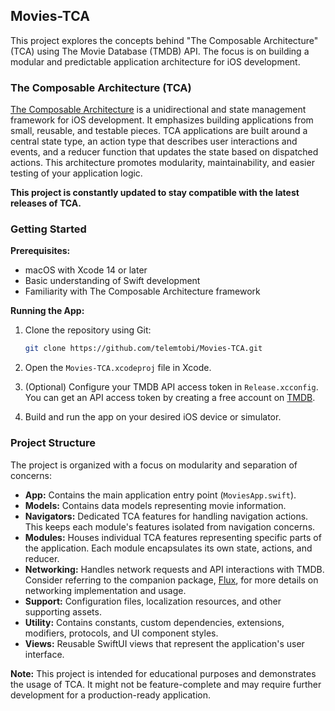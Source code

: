 ## Movies-TCA

This project explores the concepts behind "The Composable Architecture" (TCA) using The Movie Database (TMDB) API. The focus is on building a modular and predictable application architecture for iOS development.

### The Composable Architecture (TCA)

[The Composable Architecture](https://github.com/pointfreeco/swift-composable-architecture) is a unidirectional and state management framework for iOS development. It emphasizes building applications from small, reusable, and testable pieces. TCA applications are built around a central state type, an action type that describes user interactions and events, and a reducer function that updates the state based on dispatched actions. This architecture promotes modularity, maintainability, and easier testing of your application logic.

**This project is constantly updated to stay compatible with the latest releases of TCA.** 

### Getting Started

**Prerequisites:**

* macOS with Xcode 14 or later
* Basic understanding of Swift development
* Familiarity with The Composable Architecture framework

**Running the App:**

1. Clone the repository using Git:
   
   ```bash
   git clone https://github.com/telemtobi/Movies-TCA.git
   ```

3. Open the `Movies-TCA.xcodeproj` file in Xcode.

4. (Optional) Configure your TMDB API access token in `Release.xcconfig`.<br/>
   You can get an API access token by creating a free account on [TMDB]([https://www.themoviedb.org/account/signup](https://developer.themoviedb.org/reference/intro/getting-started)).

5. Build and run the app on your desired iOS device or simulator.

### Project Structure

The project is organized with a focus on modularity and separation of concerns:

* **App:** Contains the main application entry point (`MoviesApp.swift`).
* **Models:** Contains data models representing movie information.
* **Navigators:** Dedicated TCA features for handling navigation actions. This keeps each module's features isolated from navigation concerns.
* **Modules:** Houses individual TCA features representing specific parts of the application. Each module encapsulates its own state, actions, and reducer. 
* **Networking:** Handles network requests and API interactions with TMDB. Consider referring to the companion package, [Flux](https://github.com/TelemTobi/Flux), for more details on networking implementation and usage.
* **Support:** Configuration files, localization resources, and other supporting assets.
* **Utility:** Contains constants, custom dependencies, extensions, modifiers, protocols, and UI component styles. 
* **Views:** Reusable SwiftUI views that represent the application's user interface.

**Note:** This project is intended for educational purposes and demonstrates the usage of TCA. It might not be feature-complete and may require further development for a production-ready application.
